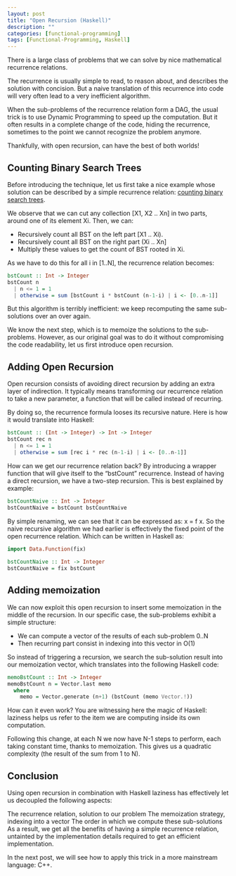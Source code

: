 ```yaml
---
layout: post
title: "Open Recursion (Haskell)"
description: ""
categories: [functional-programming]
tags: [Functional-Programming, Haskell]
---
```


There is a large class of problems that we can solve by nice mathematical recurrence relations.

The recurrence is usually simple to read, to reason about, and describes the solution with concision. But a naive translation of this recurrence into code will very often lead to a very inefficient algorithm.

When the sub-problems of the recurrence relation form a DAG, the usual trick is to use Dynamic Programming to speed up the computation. But it often results in a complete change of the code, hiding the recurrence, sometimes to the point we cannot recognize the problem anymore.

Thankfully, with open recursion, can have the best of both worlds!

## Counting Binary Search Trees

Before introducing the technique, let us first take a nice example whose solution can be described by a simple recurrence relation: [counting binary search trees](https://www.hackerrank.com/challenges/number-of-binary-search-tree).

We observe that we can cut any collection [X1, X2 .. Xn] in two parts, around one of its element Xi. Then, we can:

* Recursively count all BST on the left part [X1 .. Xi).
* Recursively count all BST on the right part (Xi .. Xn]
* Multiply these values to get the count of BST rooted in Xi.

As we have to do this for all i in [1..N], the recurrence relation becomes:

```haskell
bstCount :: Int -> Integer
bstCount n
  | n <= 1 = 1
  | otherwise = sum [bstCount i * bstCount (n-1-i) | i <- [0..n-1]]
```

But this algorithm is terribly inefficient: we keep recomputing the same sub-solutions over an over again.

We know the next step, which is to memoize the solutions to the sub-problems. However, as our original goal was to do it without compromising the code readability, let us first introduce open recursion.

## Adding Open Recursion

Open recursion consists of avoiding direct recursion by adding an extra layer of indirection. It typically means transforming our recurrence relation to take a new parameter, a function that will be called instead of recurring.

By doing so, the recurrence formula looses its recursive nature. Here is how it would translate into Haskell:

```hs
bstCount :: (Int -> Integer) -> Int -> Integer
bstCount rec n
  | n <= 1 = 1
  | otherwise = sum [rec i * rec (n-1-i) | i <- [0..n-1]]
```

How can we get our recurrence relation back? By introducing a wrapper function that will give itself to the “bstCount” recurrence. Instead of having a direct recursion, we have a two-step recursion. This is best explained by example:

```hs
bstCountNaive :: Int -> Integer
bstCountNaive = bstCount bstCountNaive
```

By simple renaming, we can see that it can be expressed as: x = f x. So the naive recursive algorithm we had earlier is effectively the fixed point of the open recurrence relation. Which can be written in Haskell as:

```hs
import Data.Function(fix)
 
bstCountNaive :: Int -> Integer
bstCountNaive = fix bstCount
```

## Adding memoization

We can now exploit this open recursion to insert some memoization in the middle of the recursion. In our specific case, the sub-problems exhibit a simple structure:

* We can compute a vector of the results of each sub-problem 0..N
* Then recurring part consist in indexing into this vector in O(1)

So instead of triggering a recursion, we search the sub-solution result into our memoization vector, which translates into the following Haskell code:

```hs
memoBstCount :: Int -> Integer
memoBstCount n = Vector.last memo
  where
    memo = Vector.generate (n+1) (bstCount (memo Vector.!))
```

How can it even work? You are witnessing here the magic of Haskell: laziness helps us refer to the item we are computing inside its own computation.

Following this change, at each N we now have N-1 steps to perform, each taking constant time, thanks to memoization. This gives us a quadratic complexity (the result of the sum from 1 to N).

## Conclusion

Using open recursion in combination with Haskell laziness has effectively let us decoupled the following aspects:

The recurrence relation, solution to our problem
The memoization strategy, indexing into a vector
The order in which we compute these sub-solutions
As a result, we get all the benefits of having a simple recurrence relation, untainted by the implementation details required to get an efficient implementation.

In the next post, we will see how to apply this trick in a more mainstream language: C++.
